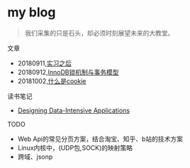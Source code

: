 # my blog

>我们采集的只是石头，却必须时刻展望未来的大教堂。

文章
* 20180911,[实习之后](./2018/20180911_after_my_practice_in_tencent.md)
* 20180912,[InnoDB锁机制与事务模型](./2018/20180912_innodb_locking_and_transaction_model.md)
* 20181002,[什么是cookie](20181002_what_is_cookie.m)


读书笔记
 * [Designing Data-Intensive Applications](./book/DDIA.md)


TODO
* Web Api的常见分页方案，结合淘宝、知乎、b站的技术方案
* Linux内核中，(UDP包,SOCK)的映射策略
* 跨域、jsonp